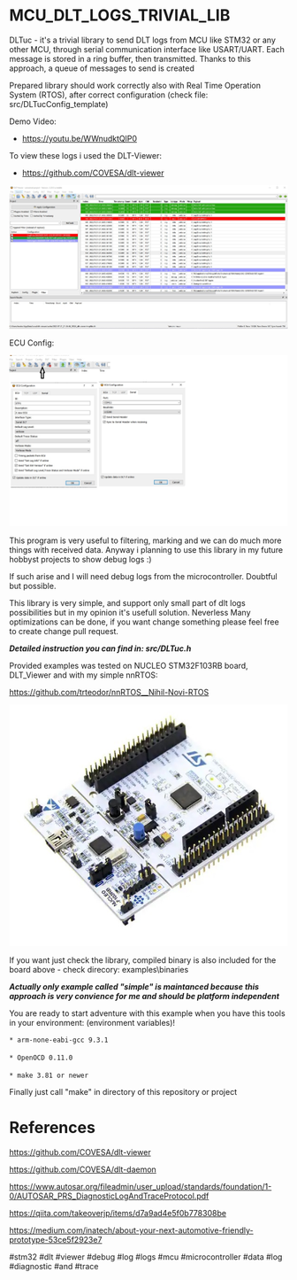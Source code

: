# MCU_DLT_LOGS_TRIVIAL_LIB
DLTuc - it's a trivial library to send DLT logs from MCU like STM32 or any other MCU, through serial communication interface like USART/UART. Each message is stored in a ring buffer, then transmitted. Thanks to this approach, a queue of messages to send is created

Prepared library should work correctly also with Real Time Operation System (RTOS), after correct configuration (check file: src/DLTucConfig_template)

Demo Video:
 * https://youtu.be/WWnudktQlP0

To view these logs i used the DLT-Viewer:
 * https://github.com/COVESA/dlt-viewer

![DltViewerScreen](https://github.com/trteodor/DLTuc_lib/blob/master/docs/pictures/Dlt_Viewer_ScreenShot.jpg)

ECU Config:

![DltEcuConfig](https://github.com/trteodor/DLTuc_lib/blob/master/docs/pictures/Ecu_Config.jpg)

This program is very useful to filtering, marking and we can do much more things with received data. Anyway i planning to use this library in my future hobbyst projects to show debug logs :) 

If such arise and I will need debug logs from the microcontroller. Doubtful but possible.

This library is very simple, and support only small part of dlt logs possibilities but in my opinion it's usefull solution. Neverless Many optimizations can be done, 
if you want change something please feel free to create change pull request.

**_Detailed instruction you can find in: src/DLTuc.h_**

Provided examples was tested on NUCLEO STM32F103RB board, DLT_Viewer and with my simple nnRTOS:

https://github.com/trteodor/nnRTOS__Nihil-Novi-RTOS 

![NucleoScreen](https://github.com/trteodor/DLTuc_lib/blob/master/docs/pictures/NucleoBoard.jpg)

If you want just check the library, compiled binary is also included for the board above - check direcory:
examples\binaries

**_Actually only example called "simple" is maintanced because this approach is very convience for me and should be platform independent_**

You are ready to start adventure with this example when you have this tools in your environment: (environment variables)!

    * arm-none-eabi-gcc 9.3.1

    * OpenOCD 0.11.0

    * make 3.81 or newer

Finally just call "make" in directory of this repository or project

# References

https://github.com/COVESA/dlt-viewer

https://github.com/COVESA/dlt-daemon

https://www.autosar.org/fileadmin/user_upload/standards/foundation/1-0/AUTOSAR_PRS_DiagnosticLogAndTraceProtocol.pdf

https://qiita.com/takeoverjp/items/d7a9ad4e5f0b778308be

https://medium.com/inatech/about-your-next-automotive-friendly-prototype-53ce5f2923e7


#stm32 #dlt #viewer #debug #log #logs #mcu #microcontroller #data #log #diagnostic #and #trace
